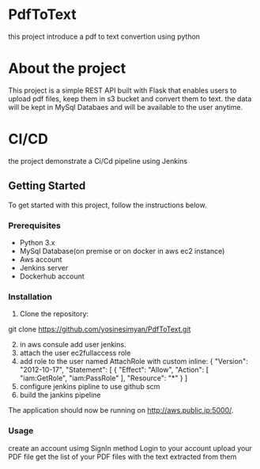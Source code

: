 # PdfToText
this project introduce a pdf to text convertion using python

# About the project

This project is a simple REST API built with Flask that enables users to upload pdf files, keep them in s3 bucket and convert them to text. the data will be kept in MySql Databaes and will be available to the user anytime.

# CI/CD

the project demonstrate a Ci/Cd pipeline using Jenkins

## Getting Started

To get started with this project, follow the instructions below.

### Prerequisites

- Python 3.x
- MySql Database(on premise or on docker in aws ec2 instance)
- Aws account
- Jenkins server
- Dockerhub account

### Installation

1. Clone the repository:

git clone https://github.com/yosinesimyan/PdfToText.git

2. in aws consule add user jenkins.
3. attach the user ec2fullaccess role
4. add role to the user named AttachRole with custom inline:
    {
    "Version": "2012-10-17",
    "Statement": [
        {
            "Effect": "Allow",
            "Action": [
                "iam:GetRole",
                "iam:PassRole"
            ],
            "Resource": "*"
        }
    ]
5. configure jenkins pipline to use github scm
6. build the jankins pipeline

The application should now be running on http://aws.public.ip:5000/.

### Usage

create an account usimg SignIn method
Login to your account
upload your PDF file
get the list of your PDF files with the text extracted from them


